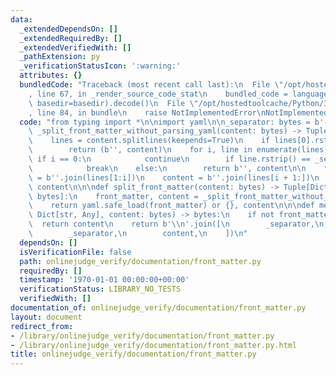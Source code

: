 ```yaml
---
data:
  _extendedDependsOn: []
  _extendedRequiredBy: []
  _extendedVerifiedWith: []
  _pathExtension: py
  _verificationStatusIcon: ':warning:'
  attributes: {}
  bundledCode: "Traceback (most recent call last):\n  File \"/opt/hostedtoolcache/Python/3.8.5/x64/lib/python3.8/site-packages/onlinejudge_verify/documentation/build.py\"\
    , line 67, in _render_source_code_stat\n    bundled_code = language.bundle(stat.path,\
    \ basedir=basedir).decode()\n  File \"/opt/hostedtoolcache/Python/3.8.5/x64/lib/python3.8/site-packages/onlinejudge_verify/languages/python.py\"\
    , line 84, in bundle\n    raise NotImplementedError\nNotImplementedError\n"
  code: "from typing import *\n\nimport yaml\n\n_separator: bytes = b'---'\n\n\ndef\
    \ _split_front_matter_without_parsing_yaml(content: bytes) -> Tuple[bytes, bytes]:\n\
    \    lines = content.splitlines(keepends=True)\n    if lines[0].rstrip() != _separator:\n\
    \        return (b'', content)\n    for i, line in enumerate(lines):\n       \
    \ if i == 0:\n            continue\n        if line.rstrip() == _separator:\n\
    \            break\n    else:\n        return b'', content\n\n    front_matter\
    \ = b''.join(lines[1:i])\n    content = b''.join(lines[i + 1:])\n    return front_matter,\
    \ content\n\n\ndef split_front_matter(content: bytes) -> Tuple[Dict[str, Any],\
    \ bytes]:\n    front_matter, content = _split_front_matter_without_parsing_yaml(content)\n\
    \    return yaml.safe_load(front_matter) or {}, content\n\n\ndef merge_front_matter(front_matter:\
    \ Dict[str, Any], content: bytes) -> bytes:\n    if not front_matter:\n      \
    \  return content\n    return b'\\n'.join([\n        _separator,\n        yaml.safe_dump(front_matter).rstrip().encode(),\n\
    \        _separator,\n        content,\n    ])\n"
  dependsOn: []
  isVerificationFile: false
  path: onlinejudge_verify/documentation/front_matter.py
  requiredBy: []
  timestamp: '1970-01-01 00:00:00+00:00'
  verificationStatus: LIBRARY_NO_TESTS
  verifiedWith: []
documentation_of: onlinejudge_verify/documentation/front_matter.py
layout: document
redirect_from:
- /library/onlinejudge_verify/documentation/front_matter.py
- /library/onlinejudge_verify/documentation/front_matter.py.html
title: onlinejudge_verify/documentation/front_matter.py
---
```

